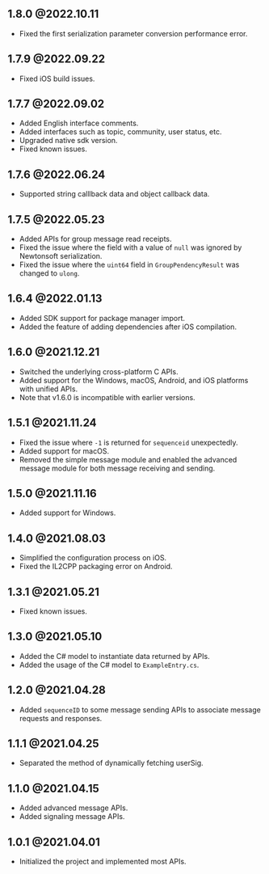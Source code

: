 ## 1.8.0 @2022.10.11
- Fixed the first serialization parameter conversion performance error.

## 1.7.9 @2022.09.22
- Fixed iOS build issues.

## 1.7.7 @2022.09.02
- Added English interface comments.
- Added interfaces such as topic, community, user status, etc.
- Upgraded native sdk version.
- Fixed known issues.

## 1.7.6 @2022.06.24
- Supported string calllback data and object callback data.

## 1.7.5 @2022.05.23
- Added APIs for group message read receipts.
- Fixed the issue where the field with a value of `null` was ignored by Newtonsoft serialization.
- Fixed the issue where the `uint64` field in `GroupPendencyResult` was changed to `ulong`.

## 1.6.4 @2022.01.13
- Added SDK support for package manager import.
- Added the feature of adding dependencies after iOS compilation.

## 1.6.0 @2021.12.21
- Switched the underlying cross-platform C APIs.
- Added support for the Windows, macOS, Android, and iOS platforms with unified APIs.
- Note that v1.6.0 is incompatible with earlier versions.


## 1.5.1 @2021.11.24
- Fixed the issue where `-1` is returned for `sequenceid` unexpectedly.
- Added support for macOS.
- Removed the simple message module and enabled the advanced message module for both message receiving and sending.

## 1.5.0 @2021.11.16
- Added support for Windows.


## 1.4.0 @2021.08.03
- Simplified the configuration process on iOS.
- Fixed the IL2CPP packaging error on Android.

## 1.3.1 @2021.05.21

- Fixed known issues.

## 1.3.0 @2021.05.10

- Added the C# model to instantiate data returned by APIs.
- Added the usage of the C# model to `ExampleEntry.cs`.

## 1.2.0 @2021.04.28

- Added `sequenceID` to some message sending APIs to associate message requests and responses.

## 1.1.1 @2021.04.25

- Separated the method of dynamically fetching userSig.

## 1.1.0 @2021.04.15

- Added advanced message APIs.
- Added signaling message APIs.

## 1.0.1 @2021.04.01

- Initialized the project and implemented most APIs.
